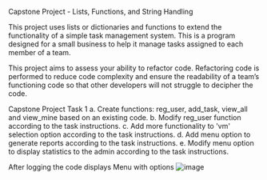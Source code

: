 Capstone Project - Lists, Functions, and String Handling

This project uses lists or dictionaries and functions to extend the functionality of a simple task management system. This is a program designed for a small business to help it manage tasks assigned to each member of a team.

This project aims to assess your ability to refactor code. Refactoring code is performed to reduce code complexity and ensure the readability of a team’s functioning code so that other developers will not struggle to decipher the code.

Capstone Project Task 1
a. Create functions: reg_user, add_task, view_all and view_mine based on an existing code.
b. Modify reg_user function according to the task instructions.
c. Add more functionality to 'vm' selection option according to the task instructions.
d. Add menu option to generate reports according to the task instructions.
e. Modify menu option to display statistics to the admin according to the task instructions.

After logging the code displays Menu with options
![image](https://github.com/OV23100009894/finalCapstone/assets/154207040/cda223cb-7dd9-4fb7-877d-324400f86e28)


